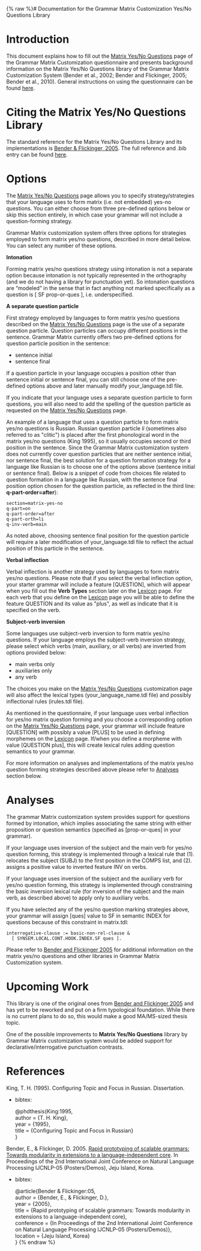 {% raw %}# Documentation for the Grammar Matrix Customization Yes/No Questions Library

# Introduction

This document explains how to fill out the [Matrix Yes/No
Questions](http://www.delph-in.net/matrix/customize/matrix.cgi?subpage=matrix-yes-no)
page of the Grammar Matrix Customization questionnaire and presents
background information on the Matrix Yes/No Questions library of the
Grammar Matrix Customization System (Bender et al., 2002; Bender and
Flickinger, 2005; Bender et al., 2010). General instructions on using
the questionnaire can be found
[here](/MatrixDocTop#General_instructions_on_how_to_use_the_questionnaire).

# Citing the Matrix Yes/No Questions Library

The standard reference for the Matrix Yes/No Questions Library and its
implementations is [Bender & Flickinger,
2005](http://faculty.washington.edu/ebender/papers/modules05.pdf). The
full reference and .bib entry can be found
[here](https://github.com/delph-in/docs/wiki/MatrixDoc_YesNoQ#references).

# Options

The [Matrix Yes/No
Questions](http://www.delph-in.net/matrix/customize/matrix.cgi?subpage=matrix-yes-no)
page allows you to specify strategy/strategies that your language uses
to form matrix (i.e. not embedded) yes-no questions. You can either
choose from three pre-defined options below or skip this section
entirely, in which case your grammar will not include a question-forming
strategy.

Grammar Matrix customization system offers three options for strategies
employed to form matrix yes/no questions, described in more detail
below. You can select any number of these options.

**Intonation**

Forming matrix yes/no questions strategy using intonation is not a
separate option because intonation is not typically represented in the
orthography (and we do not having a library for punctuation yet). So
intonation questions are “modeled” in the sense that in fact anything
not marked specifically as a question is \[ SF prop-or-ques \], i.e.
underspecified.

**A separate question particle**

First strategy employed by languages to form matrix yes/no questions
described on the [Matrix Yes/No
Questions](http://www.delph-in.net/matrix/customize/matrix.cgi?subpage=matrix-yes-no)
page is the use of a separate question particle. Question particles can
occupy different positions in the sentence. Grammar Matrix currently
offers two pre-defined options for question particle position in the
sentence:

- sentence initial  
- sentence final  

If a question particle in your language occupies a position other than
sentence initial or sentence final, you can still choose one of the
pre-defined options above and later manually modify your\_language.tdl
file.

If you indicate that your language uses a separate question particle to
form questions, you will also need to add the spelling of the question
particle as requested on the [Matrix Yes/No
Questions](http://www.delph-in.net/matrix/customize/matrix.cgi?subpage=matrix-yes-no)
page.

An example of a language that uses a question particle to form matrix
yes/no questions is Russian. Russian question particle *li* (sometimes
also referred to as "clitic") is placed after the first phonological
word in the matrix yes/no questions (King 1995), so it usually occupies
second or third position in the sentence. Since the Grammar Matrix
customization system does not currently cover question particles that
are neither sentence initial, nor sentence final, the best solution for
a question formation strategy for a language like Russian is to choose
one of the options above (sentence initial or sentence final). Below is
a snippet of code from choices file related to question formation in a
language like Russian, with the sentence final position option chosen
for the question particle, as reflected in the third line:
**q-part-order=after**):

    section=matrix-yes-no
    q-part=on
    q-part-order=after
    q-part-orth=li
    q-inv-verb=main

As noted above, choosing sentence final position for the question
particle will require a later modification of your\_language.tdl file to
reflect the actual position of this particle in the sentence.  

**Verbal inflection**

Verbal inflection is another strategy used by languages to form matrix
yes/no questions. Please note that if you select the verbal inflection
option, your starter grammar will include a feature \[QUESTION\], which
will appear when you fill out the **Verb Types** section later on the
[Lexicon](http://www.delph-in.net/matrix/customize/matrix.cgi?subpage=lexicon)
page. For each verb that you define on the
[Lexicon](http://www.delph-in.net/matrix/customize/matrix.cgi?subpage=lexicon)
page you will be able to define the feature QUESTION and its value as
"plus", as well as indicate that it is specified on the verb.  

**Subject-verb inversion**

Some languages use subject-verb inversion to form matrix yes/no
questions. If your language employs the subject-verb inversion strategy,
please select which verbs (main, auxiliary, or all verbs) are inverted
from options provided below:

- main verbs only  
- auxiliaries only  
- any verb  

The choices you make on the [Matrix Yes/No
Questions](http://www.delph-in.net/matrix/customize/matrix.cgi?subpage=matrix-yes-no)
customization page will also affect the lexical types
(your\_language\_name.tdl file) and possibly inflectional rules
(irules.tdl file).

As mentioned in the questionnaire, if your language uses verbal
inflection for yes/no matrix question forming and you choose a
corresponding option on the [Matrix Yes/No
Questions](http://www.delph-in.net/matrix/customize/matrix.cgi?subpage=matrix-yes-no)
page, your grammar will include feature \[QUESTION\] with possibly a
value \[PLUS\] to be used in defining morphemes on the
[Lexicon](http://www.delph-in.net/matrix/customize/matrix.cgi?subpage=lexicon)
page. If/when you define a morpheme with value \[QUESTION plus\], this
will create lexical rules adding question semantics to your grammar.

For more information on analyses and implementations of the matrix
yes/no question forming strategies described above please refer to
[Analyses](/MatrixDoc/YesNoQ#Analyses) section below.

# Analyses

The grammar Matrix customization system provides support for questions
formed by intonation, which implies associating the same string with
either proposition or question semantics (specified as \[prop-or-ques\]
in your grammar).

If your language uses inversion of the subject and the main verb for
yes/no question forming, this strategy is implemented through a lexical
rule that (1). relocates the subject (SUBJ) to the first position in the
COMPS list, and (2). assigns a positive value to inverted feature INV on
verbs.

If your language uses inversion of the subject and the auxiliary verb
for yes/no question forming, this strategy is implemented through
constraining the basic inversion lexical rule (for inversion of the
subject and the main verb, as described above) to apply only to
auxiliary verbs.

If you have selected any of the yes/no question marking strategies
above, your grammar will assign \[ques\] value to SF in semantic INDEX
for questions because of this constraint in matrix.tdl:

    interrogative-clause := basic-non-rel-clause & 
      [ SYNSEM.LOCAL.CONT.HOOK.INDEX.SF ques ].

Please refer to [Bender and Flickinger
2005](http://faculty.washington.edu/ebender/papers/modules05.pdf) for
additional information on the matrix yes/no questions and other
libraries in Grammar Matrix Customization system.

# Upcoming Work

This library is one of the original ones from [Bender and Flickinger
2005](http://faculty.washington.edu/ebender/papers/modules05.pdf) and
has yet to be reworked and put on a firm typological foundation. While
there is no current plans to do so, this would make a good MA/MS-sized
thesis topic.

One of the possible improvements to **Matrix Yes/No Questions** library
by Grammar Matrix customization system would be added support for
declarative/interrogative punctuation contrasts.

# References

King, T. H. (1995). Configuring Topic and Focus in Russian.
Dissertation.

- bibtex:
  
  @phdthesis{King:1995,\
author = {T. H. King},\
year = {1995},\
title = {Configuring Topic and Focus in Russian}\
}

Bender, E., & Flickinger, D. 2005. [Rapid prototyping of scalable
grammars: Towards modularity in extensions to a language-independent
core](http://faculty.washington.edu/ebender/papers/modules05.pdf). In
Proceedings of the 2nd International Joint Conference on Natural
Language Processing IJCNLP-05 (Posters/Demos), Jeju Island, Korea.

- bibtex:
  
  @article{Bender & Flickinger:05,\
author = {Bender, E., & Flickinger, D.},\
year = {2005},\
title = {Rapid prototyping of scalable grammars: Towards modularity
in extensions to a language-independent core},\
conference = {In Proceedings of the 2nd International Joint
Conference on Natural Language Processing IJCNLP-05
(Posters/Demos)},\
location = {Jeju Island, Korea}\
}
<update date omitted for speed>{% endraw %}